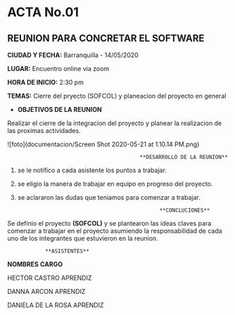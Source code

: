 # ACTA No.01

## REUNION PARA CONCRETAR EL SOFTWARE

**CIUDAD Y FECHA:** Barranquilla - 14/05/2020

**LUGAR:** Encuentro online via zoom

**HORA DE INICIO:** 2:30 pm

**TEMAS:** Cierre del pryecto (SOFCOL) y planeacion del proyecto en general

- **OBJETIVOS DE LA REUNION**

Realizar el cierre de la integracion del proyecto y planear la realizacion de las proximas actividades.

![foto](documentacion/Screen Shot 2020-05-21 at 1.10.14 PM.png)

                                              **DESARROLLO DE LA REUNION**

1. se le notifico a cada asistente los puntos a trabajar.

2. se eligio la manera de trabajar en equipo en progreso del proyecto.

3. se aclararon las dudas que teniamos para comenzar a trabajar.


                                                    **CONCLUCIONES**

Se definio el proyecto **(SOFCOL)** y se plantearon las ideas claves para comenzar a trabajar en el proyecto asumiendo la responsabilidad de cada uno de los integrantes que estuvieron en la reunion.

                **ASISTENTES**

**NOMBRES**                               **CARGO**  

HECTOR CASTRO                               APRENDIZ

DANNA ARCON                                 APRENDIZ

DANIELA DE LA ROSA                          APRENDIZ
